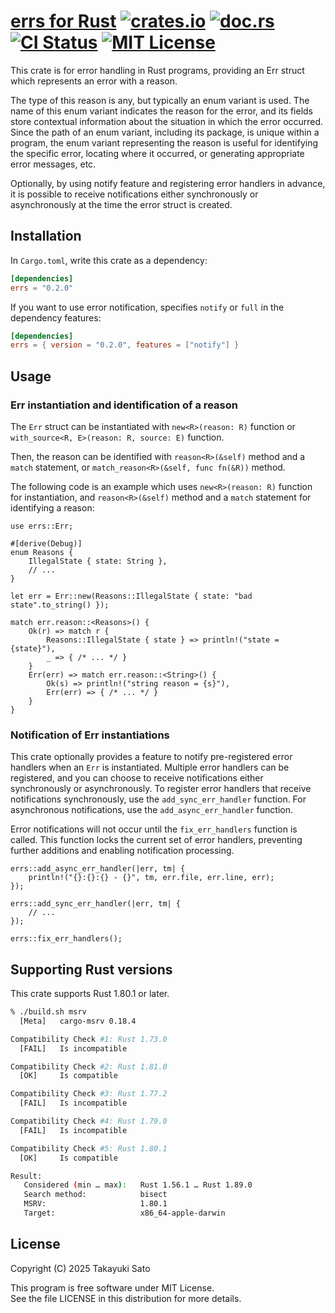 # [errs for Rust][repo-url] [![crates.io][cratesio-img]][cratesio-url] [![doc.rs][docrs-img]][docrs-url] [![CI Status][ci-img]][ci-url] [![MIT License][mit-img]][mit-url]

This crate is for error handling in Rust programs, providing an Err struct which represents an error with a reason.

The type of this reason is any, but typically an enum variant is used. The name of this enum variant indicates the reason for the error, and its fields store contextual information about the situation in which the error occurred. Since the path of an enum variant, including its package, is unique within a program, the enum variant representing the reason is useful for identifying the specific error, locating where it occurred, or generating appropriate error messages, etc.

Optionally, by using notify feature and registering error handlers in advance, it is possible to receive notifications either synchronously or asynchronously at the time the error struct is created.

## Installation

In `Cargo.toml`, write this crate as a dependency:

```toml
[dependencies]
errs = "0.2.0"
```

If you want to use error notification, specifies `notify` or `full` in the dependency features:

```toml
[dependencies]
errs = { version = "0.2.0", features = ["notify"] }
```

## Usage

### Err instantiation and identification of a reason

The `Err` struct can be instantiated with `new<R>(reason: R)` function or
`with_source<R, E>(reason: R, source: E)` function.

Then, the reason can be identified with `reason<R>(&self)` method and a `match` statement,
or `match_reason<R>(&self, func fn(&R))` method.

The following code is an example which uses `new<R>(reason: R)` function for instantiation,
and `reason<R>(&self)` method and a `match` statement for identifying a reason:

```
use errs::Err;

#[derive(Debug)]
enum Reasons {
    IllegalState { state: String },
    // ...
}

let err = Err::new(Reasons::IllegalState { state: "bad state".to_string() });

match err.reason::<Reasons>() {
    Ok(r) => match r {
        Reasons::IllegalState { state } => println!("state = {state}"),
        _ => { /* ... */ }
    }
    Err(err) => match err.reason::<String>() {
        Ok(s) => println!("string reason = {s}"),
        Err(err) => { /* ... */ }
    }
}
```

### Notification of Err instantiations

This crate optionally provides a feature to notify pre-registered error handlers when an `Err`
is instantiated.
Multiple error handlers can be registered, and you can choose to receive notifications either
synchronously or asynchronously.
To register error handlers that receive notifications synchronously, use the
`add_sync_err_handler` function.
For asynchronous notifications, use the `add_async_err_handler` function.

Error notifications will not occur until the `fix_err_handlers` function is called.
This function locks the current set of error handlers, preventing further additions and
enabling notification processing.

```
errs::add_async_err_handler(|err, tm| {
    println!("{}:{}:{} - {}", tm, err.file, err.line, err);
});

errs::add_sync_err_handler(|err, tm| {
    // ...
});

errs::fix_err_handlers();
```

## Supporting Rust versions

This crate supports Rust 1.80.1 or later.

```sh
% ./build.sh msrv
  [Meta]   cargo-msrv 0.18.4

Compatibility Check #1: Rust 1.73.0
  [FAIL]   Is incompatible

Compatibility Check #2: Rust 1.81.0
  [OK]     Is compatible

Compatibility Check #3: Rust 1.77.2
  [FAIL]   Is incompatible

Compatibility Check #4: Rust 1.79.0
  [FAIL]   Is incompatible

Compatibility Check #5: Rust 1.80.1
  [OK]     Is compatible

Result:
   Considered (min … max):   Rust 1.56.1 … Rust 1.89.0
   Search method:            bisect
   MSRV:                     1.80.1
   Target:                   x86_64-apple-darwin
```

## License

Copyright (C) 2025 Takayuki Sato

This program is free software under MIT License.<br>
See the file LICENSE in this distribution for more details.


[repo-url]: https://github.com/sttk/errs-rust
[cratesio-img]: https://img.shields.io/badge/crates.io-ver.0.2.0-fc8d62?logo=rust
[cratesio-url]: https://crates.io/crates/errs
[docrs-img]: https://img.shields.io/badge/doc.rs-errs-66c2a5?logo=docs.rs
[docrs-url]: https://docs.rs/errs
[ci-img]: https://github.com/sttk/errs-rust/actions/workflows/rust.yml/badge.svg?branch=main
[ci-url]: https://github.com/sttk/errs-rust/actions?query=branch%3Amain
[mit-img]: https://img.shields.io/badge/license-MIT-green.svg
[mit-url]: https://opensource.org/licenses/MIT
